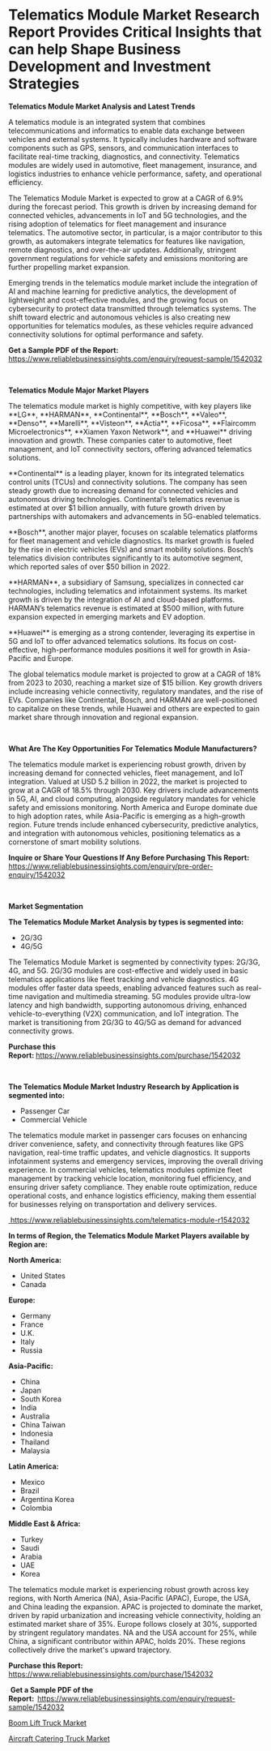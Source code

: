 <p><h1>Telematics Module Market Research Report Provides Critical Insights that can help Shape Business Development and Investment Strategies</h1></p><p><strong>Telematics Module Market Analysis and Latest Trends</strong></p>
<p><p>A telematics module is an integrated system that combines telecommunications and informatics to enable data exchange between vehicles and external systems. It typically includes hardware and software components such as GPS, sensors, and communication interfaces to facilitate real-time tracking, diagnostics, and connectivity. Telematics modules are widely used in automotive, fleet management, insurance, and logistics industries to enhance vehicle performance, safety, and operational efficiency.</p><p>The Telematics Module Market is expected to grow at a CAGR of 6.9% during the forecast period. This growth is driven by increasing demand for connected vehicles, advancements in IoT and 5G technologies, and the rising adoption of telematics for fleet management and insurance telematics. The automotive sector, in particular, is a major contributor to this growth, as automakers integrate telematics for features like navigation, remote diagnostics, and over-the-air updates. Additionally, stringent government regulations for vehicle safety and emissions monitoring are further propelling market expansion.</p><p>Emerging trends in the telematics module market include the integration of AI and machine learning for predictive analytics, the development of lightweight and cost-effective modules, and the growing focus on cybersecurity to protect data transmitted through telematics systems. The shift toward electric and autonomous vehicles is also creating new opportunities for telematics modules, as these vehicles require advanced connectivity solutions for optimal performance and safety.</p></p>
<p><strong>Get a Sample PDF of the Report:&nbsp;</strong> <a href="https://www.reliablebusinessinsights.com/enquiry/request-sample/1542032?utm_campaign=1837&utm_medium=2&utm_source=Github&utm_content=ia&utm_term=22012025&utm_id=telematics-module">https://www.reliablebusinessinsights.com/enquiry/request-sample/1542032</a></p>
<p>&nbsp;</p>
<p><strong>Telematics Module Major Market Players</strong></p>
<p><p>The telematics module market is highly competitive, with key players like **LG**, **HARMAN**, **Continental**, **Bosch**, **Valeo**, **Denso**, **Marelli**, **Visteon**, **Actia**, **Ficosa**, **Flaircomm Microelectronics**, **Xiamen Yaxon Network**, and **Huawei** driving innovation and growth. These companies cater to automotive, fleet management, and IoT connectivity sectors, offering advanced telematics solutions.</p><p>**Continental** is a leading player, known for its integrated telematics control units (TCUs) and connectivity solutions. The company has seen steady growth due to increasing demand for connected vehicles and autonomous driving technologies. Continental’s telematics revenue is estimated at over $1 billion annually, with future growth driven by partnerships with automakers and advancements in 5G-enabled telematics.</p><p>**Bosch**, another major player, focuses on scalable telematics platforms for fleet management and vehicle diagnostics. Its market growth is fueled by the rise in electric vehicles (EVs) and smart mobility solutions. Bosch’s telematics division contributes significantly to its automotive segment, which reported sales of over $50 billion in 2022.</p><p>**HARMAN**, a subsidiary of Samsung, specializes in connected car technologies, including telematics and infotainment systems. Its market growth is driven by the integration of AI and cloud-based platforms. HARMAN’s telematics revenue is estimated at $500 million, with future expansion expected in emerging markets and EV adoption.</p><p>**Huawei** is emerging as a strong contender, leveraging its expertise in 5G and IoT to offer advanced telematics solutions. Its focus on cost-effective, high-performance modules positions it well for growth in Asia-Pacific and Europe.</p><p>The global telematics module market is projected to grow at a CAGR of 18% from 2023 to 2030, reaching a market size of $15 billion. Key growth drivers include increasing vehicle connectivity, regulatory mandates, and the rise of EVs. Companies like Continental, Bosch, and HARMAN are well-positioned to capitalize on these trends, while Huawei and others are expected to gain market share through innovation and regional expansion.</p></p>
<p>&nbsp;</p>
<p><strong>What Are The Key Opportunities For Telematics Module Manufacturers?</strong></p>
<p><p>The telematics module market is experiencing robust growth, driven by increasing demand for connected vehicles, fleet management, and IoT integration. Valued at USD 5.2 billion in 2022, the market is projected to grow at a CAGR of 18.5% through 2030. Key drivers include advancements in 5G, AI, and cloud computing, alongside regulatory mandates for vehicle safety and emissions monitoring. North America and Europe dominate due to high adoption rates, while Asia-Pacific is emerging as a high-growth region. Future trends include enhanced cybersecurity, predictive analytics, and integration with autonomous vehicles, positioning telematics as a cornerstone of smart mobility solutions.</p></p>
<p><strong>Inquire or Share Your Questions If Any Before Purchasing This Report:</strong> <a href="https://www.reliablebusinessinsights.com/enquiry/pre-order-enquiry/1542032?utm_campaign=1837&utm_medium=2&utm_source=Github&utm_content=ia&utm_term=22012025&utm_id=telematics-module">https://www.reliablebusinessinsights.com/enquiry/pre-order-enquiry/1542032</a></p>
<p>&nbsp;</p>
<p><strong>Market Segmentation</strong></p>
<p><strong>The Telematics Module Market Analysis by types is segmented into:</strong></p>
<p><ul><li>2G/3G</li><li>4G/5G</li></ul></p>
<p><p>The Telematics Module Market is segmented by connectivity types: 2G/3G, 4G, and 5G. 2G/3G modules are cost-effective and widely used in basic telematics applications like fleet tracking and vehicle diagnostics. 4G modules offer faster data speeds, enabling advanced features such as real-time navigation and multimedia streaming. 5G modules provide ultra-low latency and high bandwidth, supporting autonomous driving, enhanced vehicle-to-everything (V2X) communication, and IoT integration. The market is transitioning from 2G/3G to 4G/5G as demand for advanced connectivity grows.</p></p>
<p><strong>Purchase this Report:&nbsp;</strong><a href="https://www.reliablebusinessinsights.com/purchase/1542032?utm_campaign=1837&utm_medium=2&utm_source=Github&utm_content=ia&utm_term=22012025&utm_id=telematics-module">https://www.reliablebusinessinsights.com/purchase/1542032</a></p>
<p>&nbsp;</p>
<p><strong>The Telematics Module Market Industry Research by Application is segmented into:</strong></p>
<p><ul><li>Passenger Car</li><li>Commercial Vehicle</li></ul></p>
<p><p>The telematics module market in passenger cars focuses on enhancing driver convenience, safety, and connectivity through features like GPS navigation, real-time traffic updates, and vehicle diagnostics. It supports infotainment systems and emergency services, improving the overall driving experience. In commercial vehicles, telematics modules optimize fleet management by tracking vehicle location, monitoring fuel efficiency, and ensuring driver safety compliance. They enable route optimization, reduce operational costs, and enhance logistics efficiency, making them essential for businesses relying on transportation and delivery services.</p></p>
<p><a href="https://www.reliablebusinessinsights.com/telematics-module-r1542032?utm_campaign=1837&utm_medium=2&utm_source=Github&utm_content=ia&utm_term=22012025&utm_id=telematics-module">&nbsp;https://www.reliablebusinessinsights.com/telematics-module-r1542032</a></p>
<p><strong>In terms of Region, the Telematics Module Market Players available by Region are:</strong></p>
<p>
    <p> <strong> North America: </strong>
        <ul>
            <li>United States</li>
            <li>Canada</li>
        </ul>
        </p> 
    <p> <strong> Europe: </strong>
        <ul>
            <li>Germany</li>
            <li>France</li>
            <li>U.K.</li>
            <li>Italy</li>
            <li>Russia</li>
        </ul>
        </p> 
    <p> <strong> Asia-Pacific: </strong>
        <ul>
            <li>China</li>
            <li>Japan</li>
            <li>South Korea</li>
            <li>India</li>
            <li>Australia</li>
            <li>China Taiwan</li>
            <li>Indonesia</li>
            <li>Thailand</li>
            <li>Malaysia</li>
        </ul>
        </p> 
    <p> <strong> Latin America: </strong>
        <ul>
            <li>Mexico</li>
            <li>Brazil</li>
            <li>Argentina Korea</li>
            <li>Colombia</li>
        </ul>
        </p> 
    <p> <strong> Middle East & Africa: </strong>
        <ul>
            <li>Turkey</li>
            <li>Saudi</li>
            <li>Arabia</li>
            <li>UAE</li>
            <li>Korea</li>
        </ul>
    </p>
    </p>
<p><p>The telematics module market is experiencing robust growth across key regions, with North America (NA), Asia-Pacific (APAC), Europe, the USA, and China leading the expansion. APAC is projected to dominate the market, driven by rapid urbanization and increasing vehicle connectivity, holding an estimated market share of 35%. Europe follows closely at 30%, supported by stringent regulatory mandates. NA and the USA account for 25%, while China, a significant contributor within APAC, holds 20%. These regions collectively drive the market's upward trajectory.</p></p>
<p><strong>Purchase this Report: </strong><a href="https://www.reliablebusinessinsights.com/purchase/1542032?utm_campaign=1837&utm_medium=2&utm_source=Github&utm_content=ia&utm_term=22012025&utm_id=telematics-module">https://www.reliablebusinessinsights.com/purchase/1542032</a></p>
<p>&nbsp;<strong>Get a Sample PDF of the Report:&nbsp;&nbsp;</strong><a href="https://www.reliablebusinessinsights.com/enquiry/request-sample/1542032?utm_campaign=1837&utm_medium=2&utm_source=Github&utm_content=ia&utm_term=22012025&utm_id=telematics-module">https://www.reliablebusinessinsights.com/enquiry/request-sample/1542032</a></p>
<p><strong></strong></p>
<p><p><a href="https://github.com/oslieselotte2192/Market-Research-Report-List-1/blob/main/boom-lift-truck-market.md?utm_campaign=1837&utm_medium=2&utm_source=Github&utm_content=ia&utm_term=22012025&utm_id=telematics-module">Boom Lift Truck Market</a></p><p><a href="https://github.com/siobhanbusker813/Market-Research-Report-List-1/blob/main/aircraft-catering-truck-market.md?utm_campaign=1837&utm_medium=2&utm_source=Github&utm_content=ia&utm_term=22012025&utm_id=telematics-module">Aircraft Catering Truck Market</a></p></p>